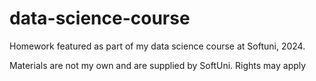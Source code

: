 # data-science-course

Homework featured as part of my data science course at Softuni, 2024. 

Materials are not my own and are supplied by SoftUni. Rights may apply
